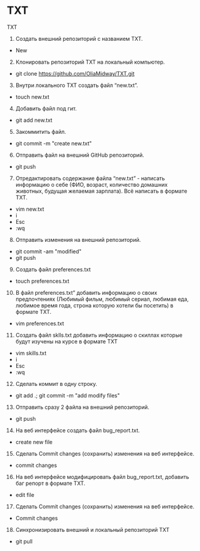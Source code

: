 # TXT
TXT
 1. Создать внешний репозиторий c названием TXT.
- New
 2. Клонировать репозиторий TXT на локальный компьютер.
- git clone https://github.com/OliaMidway/TXT.git
 3. Внутри локального TXT создать файл “new.txt”.
- touch new.txt
 4. Добавить файл под гит.
- git add new.txt
 5. Закоммитить файл.
- git commit -m "create new.txt"
 6. Отправить файл на внешний GitHub репозиторий.
- git push
 7. Отредактировать содержание файла “new.txt” - написать информацию о себе (ФИО, возраст, количество домашних животных, будущая желаемая зарплата). Всё написать в формате TXT.
- vim new.txt
- i
- Esc
- :wq
 8. Отправить изменения на внешний репозиторий.
- git commit -am "modified"
- git push
 9. Создать файл preferences.txt
- touch preferences.txt
 10. В файл preferences.txt” добавить информацию о своих предпочтениях (Любимый фильм, любимый сериал, любимая еда, любимое время года, строна которую хотели бы посетить) в формате TXT.
- vim preferences.txt
 11. Создать файл sklls.txt добавить информацию о скиллах которые будут изучены на курсе в формате TXT
- vim skills.txt
- i
- Esc
- :wq
 12. Сделать коммит в одну строку.
- git add .; git commit -m "add modify files"
 13. Отправить сразу 2 файла на внешний репозиторий.
- git push
 14. На веб интерфейсе создать файл bug_report.txt.
- create new file
 15. Сделать Commit changes (сохранить) изменения на веб интерфейсе.
- commit changes
 16. На веб интерфейсе модифицировать файл bug_report.txt, добавить баг репорт в формате TXT.
- edit file
 17. Сделать Commit changes (сохранить) изменения на веб интерфейсе.
- Commit changes
 18. Синхронизировать внешний и локальный репозиторий TXT
- git pull
